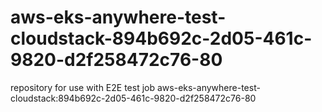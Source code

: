 # aws-eks-anywhere-test-cloudstack-894b692c-2d05-461c-9820-d2f258472c76-80
repository for use with E2E test job aws-eks-anywhere-test-cloudstack:894b692c-2d05-461c-9820-d2f258472c76-80
